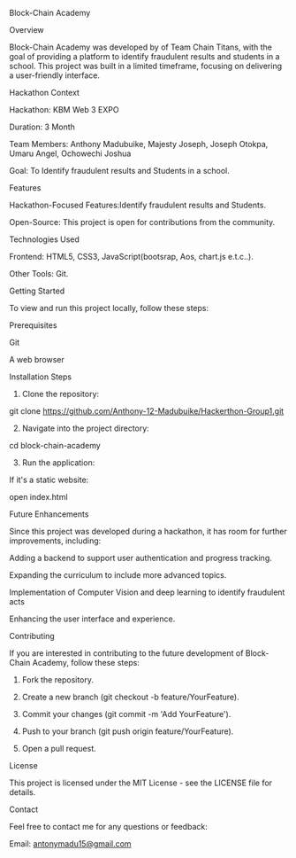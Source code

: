 Block-Chain Academy

Overview

Block-Chain Academy was developed by of Team Chain Titans, with the goal of providing a platform to identify fraudulent results and students in a school. This project was built in a limited timeframe, focusing on delivering a user-friendly interface.

Hackathon Context

Hackathon: KBM Web 3 EXPO

Duration: 3 Month

Team Members: Anthony Madubuike, Majesty Joseph, Joseph Otokpa, Umaru Angel, Ochowechi Joshua

Goal: To Identify fraudulent results and Students in a school.


Features



Hackathon-Focused Features:Identify fraudulent results and Students.

Open-Source: This project is open for contributions from the community.


Technologies Used

Frontend: HTML5, CSS3, JavaScript(bootsrap, Aos, chart.js e.t.c..).

Other Tools: Git.


Getting Started

To view and run this project locally, follow these steps:

Prerequisites

Git

A web browser


Installation Steps

1. Clone the repository:

git clone https://github.com/Anthony-12-Madubuike/Hackerthon-Group1.git


2. Navigate into the project directory:

cd block-chain-academy


3. Run the application:

If it's a static website:

open index.html




Future Enhancements

Since this project was developed during a hackathon, it has room for further improvements, including:

Adding a backend to support user authentication and progress tracking.

Expanding the curriculum to include more advanced topics.

Implementation of Computer Vision and deep learning to identify fraudulent acts

Enhancing the user interface and experience.


Contributing

If you are interested in contributing to the future development of Block-Chain Academy, follow these steps:

1. Fork the repository.


2. Create a new branch (git checkout -b feature/YourFeature).


3. Commit your changes (git commit -m 'Add YourFeature').


4. Push to your branch (git push origin feature/YourFeature).


5. Open a pull request.



License

This project is licensed under the MIT License - see the LICENSE file for details.

Contact

Feel free to contact me for any questions or feedback:

Email: antonymadu15@gmail.com
